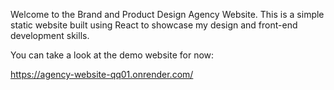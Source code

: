 Welcome to the Brand and Product Design Agency Website. This is a simple static website built using React to showcase my design and front-end development skills.


You can take a look at the demo website for now:

https://agency-website-qq01.onrender.com/
